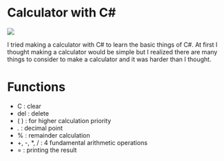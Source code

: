 # Calculator with C#

<img src="https://user-images.githubusercontent.com/67142421/148642512-fa649903-c69d-49c1-92d2-eb443198d773.png">

I tried making a calculator with C# to learn the basic things of C#. At first I thought making a calculator would be simple but I realized there are many things to consider to make a calculator and it was harder than I thought.

# Functions
* C : clear
* del : delete
* ( ) : for higher calculation priority
* *.* : decimal point
* % : remainder calculation
* +, -, *, / : 4 fundamental arithmetic operations
* = : printing the result
